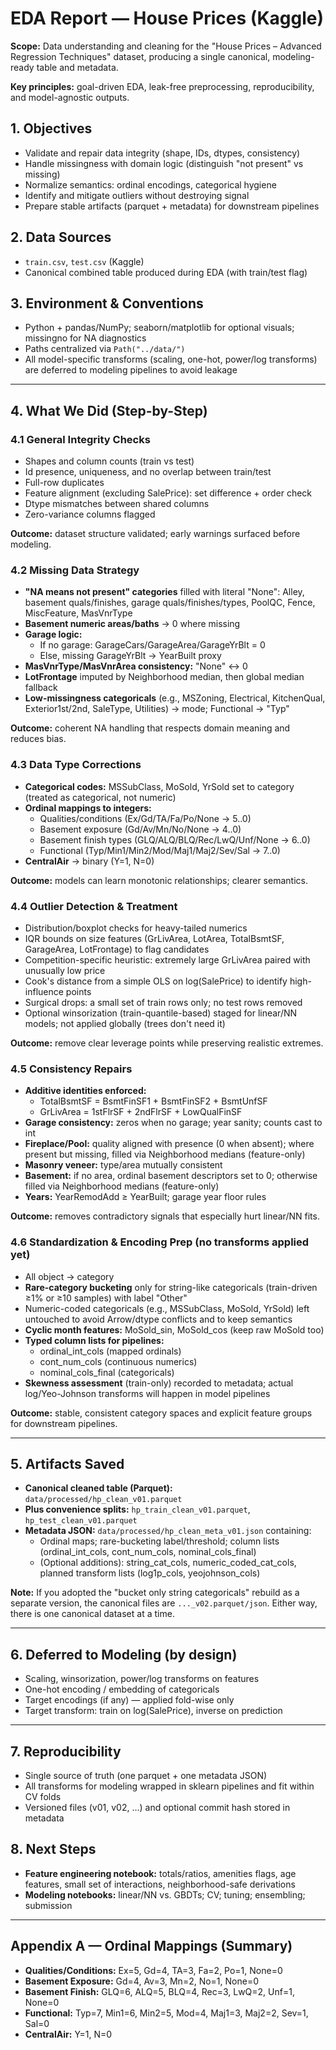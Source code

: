 # EDA Report — House Prices (Kaggle)

**Scope:** Data understanding and cleaning for the "House Prices – Advanced Regression Techniques" dataset, producing a single canonical, modeling-ready table and metadata.

**Key principles:** goal-driven EDA, leak-free preprocessing, reproducibility, and model-agnostic outputs.

## 1. Objectives

- Validate and repair data integrity (shape, IDs, dtypes, consistency)
- Handle missingness with domain logic (distinguish "not present" vs missing)
- Normalize semantics: ordinal encodings, categorical hygiene
- Identify and mitigate outliers without destroying signal
- Prepare stable artifacts (parquet + metadata) for downstream pipelines

## 2. Data Sources

- `train.csv`, `test.csv` (Kaggle)
- Canonical combined table produced during EDA (with train/test flag)

## 3. Environment & Conventions

- Python + pandas/NumPy; seaborn/matplotlib for optional visuals; missingno for NA diagnostics
- Paths centralized via `Path("../data/")`
- All model-specific transforms (scaling, one-hot, power/log transforms) are deferred to modeling pipelines to avoid leakage

---

## 4. What We Did (Step-by-Step)

### 4.1 General Integrity Checks

- Shapes and column counts (train vs test)
- Id presence, uniqueness, and no overlap between train/test
- Full-row duplicates
- Feature alignment (excluding SalePrice): set difference + order check
- Dtype mismatches between shared columns
- Zero-variance columns flagged

**Outcome:** dataset structure validated; early warnings surfaced before modeling.

### 4.2 Missing Data Strategy

- **"NA means not present" categories** filled with literal "None": Alley, basement quals/finishes, garage quals/finishes/types, PoolQC, Fence, MiscFeature, MasVnrType
- **Basement numeric areas/baths** → 0 where missing
- **Garage logic:**
  - If no garage: GarageCars/GarageArea/GarageYrBlt = 0
  - Else, missing GarageYrBlt → YearBuilt proxy
- **MasVnrType/MasVnrArea consistency:** "None" ↔ 0
- **LotFrontage** imputed by Neighborhood median, then global median fallback
- **Low-missingness categoricals** (e.g., MSZoning, Electrical, KitchenQual, Exterior1st/2nd, SaleType, Utilities) → mode; Functional → "Typ"

**Outcome:** coherent NA handling that respects domain meaning and reduces bias.

### 4.3 Data Type Corrections

- **Categorical codes:** MSSubClass, MoSold, YrSold set to category (treated as categorical, not numeric)
- **Ordinal mappings to integers:**
  - Qualities/conditions (Ex/Gd/TA/Fa/Po/None → 5..0)
  - Basement exposure (Gd/Av/Mn/No/None → 4..0)
  - Basement finish types (GLQ/ALQ/BLQ/Rec/LwQ/Unf/None → 6..0)
  - Functional (Typ/Min1/Min2/Mod/Maj1/Maj2/Sev/Sal → 7..0)
- **CentralAir** → binary (Y=1, N=0)

**Outcome:** models can learn monotonic relationships; clearer semantics.

### 4.4 Outlier Detection & Treatment

- Distribution/boxplot checks for heavy-tailed numerics
- IQR bounds on size features (GrLivArea, LotArea, TotalBsmtSF, GarageArea, LotFrontage) to flag candidates
- Competition-specific heuristic: extremely large GrLivArea paired with unusually low price
- Cook's distance from a simple OLS on log(SalePrice) to identify high-influence points
- Surgical drops: a small set of train rows only; no test rows removed
- Optional winsorization (train-quantile-based) staged for linear/NN models; not applied globally (trees don't need it)

**Outcome:** remove clear leverage points while preserving realistic extremes.

### 4.5 Consistency Repairs

- **Additive identities enforced:**
  - TotalBsmtSF = BsmtFinSF1 + BsmtFinSF2 + BsmtUnfSF
  - GrLivArea = 1stFlrSF + 2ndFlrSF + LowQualFinSF
- **Garage consistency:** zeros when no garage; year sanity; counts cast to int
- **Fireplace/Pool:** quality aligned with presence (0 when absent); where present but missing, filled via Neighborhood medians (feature-only)
- **Masonry veneer:** type/area mutually consistent
- **Basement:** if no area, ordinal basement descriptors set to 0; otherwise filled via Neighborhood medians (feature-only)
- **Years:** YearRemodAdd ≥ YearBuilt; garage year floor rules

**Outcome:** removes contradictory signals that especially hurt linear/NN fits.

### 4.6 Standardization & Encoding Prep (no transforms applied yet)

- All object → category
- **Rare-category bucketing** only for string-like categoricals (train-driven ≥1% or ≥10 samples) with label "Other"
- Numeric-coded categoricals (e.g., MSSubClass, MoSold, YrSold) left untouched to avoid Arrow/dtype conflicts and to keep semantics
- **Cyclic month features:** MoSold_sin, MoSold_cos (keep raw MoSold too)
- **Typed column lists for pipelines:**
  - ordinal_int_cols (mapped ordinals)
  - cont_num_cols (continuous numerics)
  - nominal_cols_final (categoricals)
- **Skewness assessment** (train-only) recorded to metadata; actual log/Yeo-Johnson transforms will happen in model pipelines

**Outcome:** stable, consistent category spaces and explicit feature groups for downstream pipelines.

---

## 5. Artifacts Saved

- **Canonical cleaned table (Parquet):** `data/processed/hp_clean_v01.parquet`
- **Plus convenience splits:** `hp_train_clean_v01.parquet`, `hp_test_clean_v01.parquet`
- **Metadata JSON:** `data/processed/hp_clean_meta_v01.json` containing:
  - Ordinal maps; rare-bucketing label/threshold; column lists (ordinal_int_cols, cont_num_cols, nominal_cols_final)
  - (Optional additions): string_cat_cols, numeric_coded_cat_cols, planned transform lists (log1p_cols, yeojohnson_cols)

**Note:** If you adopted the "bucket only string categoricals" rebuild as a separate version, the canonical files are `..._v02.parquet/json`. Either way, there is one canonical dataset at a time.

---

## 6. Deferred to Modeling (by design)

- Scaling, winsorization, power/log transforms on features
- One-hot encoding / embedding of categoricals
- Target encodings (if any) — applied fold-wise only
- Target transform: train on log(SalePrice), inverse on prediction

---

## 7. Reproducibility

- Single source of truth (one parquet + one metadata JSON)
- All transforms for modeling wrapped in sklearn pipelines and fit within CV folds
- Versioned files (v01, v02, …) and optional commit hash stored in metadata

## 8. Next Steps

- **Feature engineering notebook:** totals/ratios, amenities flags, age features, small set of interactions, neighborhood-safe derivations
- **Modeling notebooks:** linear/NN vs. GBDTs; CV; tuning; ensembling; submission

---

## Appendix A — Ordinal Mappings (Summary)

- **Qualities/Conditions:** Ex=5, Gd=4, TA=3, Fa=2, Po=1, None=0
- **Basement Exposure:** Gd=4, Av=3, Mn=2, No=1, None=0
- **Basement Finish:** GLQ=6, ALQ=5, BLQ=4, Rec=3, LwQ=2, Unf=1, None=0
- **Functional:** Typ=7, Min1=6, Min2=5, Mod=4, Maj1=3, Maj2=2, Sev=1, Sal=0
- **CentralAir:** Y=1, N=0